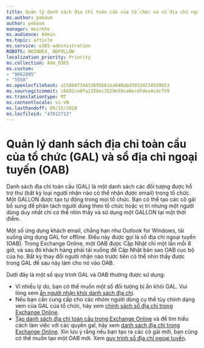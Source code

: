 ```yaml
---
title: Quản lý danh sách địa chỉ toàn cầu của tổ chức và sổ địa chỉ ngoại tuyến
ms.author: pebaum
author: pebaum
manager: mnirkhe
ms.audience: Admin
ms.topic: article
ms.service: o365-administration
ROBOTS: NOINDEX, NOFOLLOW
localization_priority: Priority
ms.collection: Adm_O365
ms.custom:
- "9002895"
- "5550"
ms.openlocfilehash: a15864f34433695b61ea040abd3032d234920653
ms.sourcegitcommit: c6692ce0fa1358ec3529e59ca0ecdfdea4cdc759
ms.translationtype: MT
ms.contentlocale: vi-VN
ms.lasthandoff: 09/15/2020
ms.locfileid: "47812713"
---
```

# <a name="managing-organization-global-address-list-gal-and-offline-address-book-oab"></a>Quản lý danh sách địa chỉ toàn cầu của tổ chức (GAL) và sổ địa chỉ ngoại tuyến (OAB)

Danh sách địa chỉ toàn cầu (GAL) là một danh sách các đối tượng được hỗ trợ thư (bất kỳ loại người nhận nào có thể nhận được email) trong tổ chức. Một GALLON được tạo tự động trong mọi tổ chức. Bạn có thể tạo các cô gái bổ sung để phân tách người dùng theo tổ chức hoặc vị trí nhưng một người dùng duy nhất chỉ có thể nhìn thấy và sử dụng một GALLON tại một thời điểm.

Một số ứng dụng khách email, chẳng hạn như Outlook for Windows, tải xuống ứng dụng GAL for offline. Điều này được gọi là sổ địa chỉ ngoại tuyến (OAB). Trong Exchange Online, một OAB được Cập Nhật chỉ một lần mỗi 8 giờ, và sau đó khách hàng phải tải xuống để Cập Nhật bản sao OAB cục bộ của họ. Bất kỳ thay đổi người nhận nào trước tiên có thể nhìn thấy được trong GAL để sau này làm cho nó vào OAB.

Dưới đây là một số quy trình GAL và OAB thường được sử dụng:

- Vì nhiều lý do, bạn có thể muốn một số đối tượng bị ẩn khỏi GAL. Vui lòng xem [ẩn người nhận khỏi danh sách địa chỉ](https://docs.microsoft.com/exchange/address-books/address-lists/manage-address-lists#hide-recipients-from-address-lists).
- Nếu bạn cần cung cấp cho các nhóm người dùng cụ thể tùy chỉnh dạng xem của GAL của tổ chức, hãy xem [chính sách sổ địa chỉ trong Exchange Online](https://docs.microsoft.com/exchange/address-books/address-book-policies/address-book-policies).
- [Tạo danh sách địa chỉ toàn cầu trong Exchange Online](https://docs.microsoft.com/exchange/address-books/address-lists/create-global-address-list) và để tìm hiểu cách làm việc với các quyền gal, hãy xem [danh sách địa chỉ trong Exchange Online](https://docs.microsoft.com/exchange/address-books/address-lists/address-lists). Xin lưu ý rằng nếu bạn tạo ra các cô gái mới, bạn cũng có thể muốn tạo một OAB mới. Xem [quy trình sổ địa chỉ ngoại tuyến](https://docs.microsoft.com/exchange/address-books/offline-address-books/offline-address-book-procedures).
